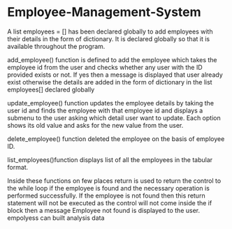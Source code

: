 # Employee-Management-System
A list employees = [] has been declared globally to add employees with their details in the form of dictionary. It is declared globally so that it is available throughout the program.

add_employee() function is defined to add the employee which takes the employee id from the user and checks whether any user with the ID provided exists or not. If yes then a message is displayed that user already exist otherwise the details are added in the form of dictionary in the list employees[] declared globally

update_employee() function updates the employee details by taking the user id and finds the employee with that employee id and displays a submenu to the user asking which detail user want to update. Each option shows its old value and asks for the new value from the user.

delete_employee() function deleted the employee on the basis of employee ID.

list_employees()function displays list of all the employees in the tabular format.

Inside these functions on few places return is used to return the control to the while loop if the employee is found and the necessary operation is performed successfully. If the employee is not found then this return statement will not be executed as the control will not come inside the if block then a message Employee not found is displayed to the user.
empolyess can built analysis data

